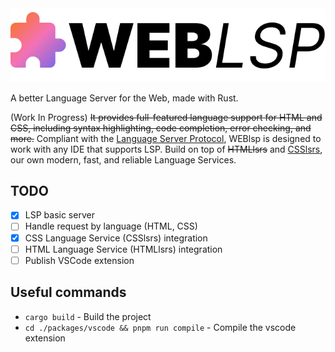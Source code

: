 <picture>
  <source media="(prefers-color-scheme: dark)" srcset="./.github/assets/WEBlsp_logo_dark.svg" />
  <img alt="WEBlsp logo" src="./.github/assets/WEBlsp_logo_light.svg" />
</picture>

A better Language Server for the Web, made with Rust.

(Work In Progress) ~~It provides full-featured language support for HTML and CSS, including syntax highlighting, code completion, error checking, and more.~~ Compliant with the [Language Server Protocol](https://microsoft.github.io/language-server-protocol/), WEBlsp is designed to work with any IDE that supports LSP. Build on top of ~~HTMLlsrs~~ and [CSSlsrs](https://github.com/web-lsp/csslsrs), our own modern, fast, and reliable Language Services.

## TODO

- [x] LSP basic server
- [ ] Handle request by language (HTML, CSS)
- [x] CSS Language Service (CSSlsrs) integration
- [ ] HTML Language Service (HTMLlsrs) integration
- [ ] Publish VSCode extension

## Useful commands

- `cargo build` - Build the project
- `cd ./packages/vscode && pnpm run compile` - Compile the vscode extension
